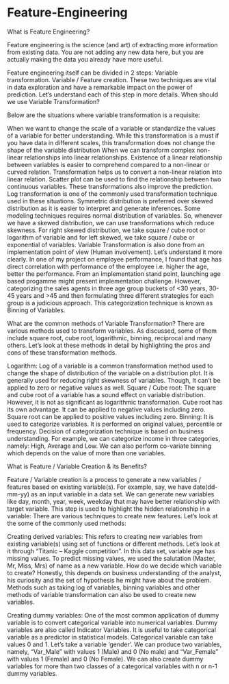 # Feature-Engineering
What is Feature Engineering?

Feature engineering is the science (and art) of extracting more information from existing data. You are not adding any new data here, but you are actually making the data you already have more useful.

Feature engineering itself can be divided in 2 steps:
Variable transformation.
Variable / Feature creation.
These two techniques are vital in data exploration and have a remarkable impact on the power of prediction. Let’s understand each of this step in more details.
When should we use Variable Transformation?

Below are the situations where variable transformation is a requisite:

When we want to change the scale of a variable or standardize the values of a variable for better understanding. While this transformation is a must if you have data in different scales, this transformation does not change the shape of the variable distribution
When we can transform complex non-linear relationships into linear relationships. Existence of a linear relationship between variables is easier to comprehend compared to a non-linear or curved relation. Transformation helps us to convert a non-linear relation into linear relation. Scatter plot can be used to find the relationship between two continuous variables. These transformations also improve the prediction. Log transformation is one of the commonly used transformation technique used in these situations.
Symmetric distribution is preferred over skewed distribution as it is easier to interpret and generate inferences. Some modeling techniques requires normal distribution of variables. So, whenever we have a skewed distribution, we can use transformations which reduce skewness. For right skewed distribution, we take square / cube root or logarithm of variable and for left skewed, we take square / cube or exponential of variables.
Variable Transformation is also done from an implementation point of view (Human involvement). Let’s understand it more clearly. In one of my project on employee performance, I found that age has direct correlation with performance of the employee i.e. higher the age, better the performance. From an implementation stand point, launching age based progamme might present implementation challenge. However, categorizing the sales agents in three age group buckets of <30 years, 30-45 years and >45  and then formulating three different strategies for each group is a judicious approach. This categorization technique is known as Binning of Variables.


 What are the common methods of Variable Transformation?
There are various methods used to transform variables. As discussed, some of them include square root, cube root, logarithmic, binning, reciprocal and many others. Let’s look at these methods in detail by highlighting the pros and cons of these transformation methods.

Logarithm: Log of a variable is a common transformation method used to change the shape of distribution of the variable on a distribution plot. It is generally used for reducing right skewness of variables. Though, It can’t be applied to zero or negative values as well.
Square / Cube root: The square and cube root of a variable has a sound effect on variable distribution. However, it is not as significant as logarithmic transformation. Cube root has its own advantage. It can be applied to negative values including zero. Square root can be applied to positive values including zero.
Binning: It is used to categorize variables. It is performed on original values, percentile or frequency. Decision of categorization technique is based on business understanding. For example, we can categorize income in three categories, namely: High, Average and Low. We can also perform co-variate binning which depends on the value of more than one variables.

What is Feature / Variable Creation & its Benefits?

Feature / Variable creation is a process to generate a new variables / features based on existing variable(s). For example, say, we have date(dd-mm-yy) as an input variable in a data set. We can generate new variables like day, month, year, week, weekday that may have better relationship with target variable. This step is used to highlight the hidden relationship in a variable:
There are various techniques to create new features. Let’s look at the some of the commonly used methods:

Creating derived variables: This refers to creating new variables from existing variable(s) using set of functions or different methods. Let’s look at it through “Titanic – Kaggle competition”. In this data set, variable age has missing values. To predict missing values, we used the salutation (Master, Mr, Miss, Mrs) of name as a new variable. How do we decide which variable to create? Honestly, this depends on business understanding of the analyst, his curiosity and the set of hypothesis he might have about the problem. Methods such as taking log of variables, binning variables and other methods of variable transformation can also be used to create new variables.

Creating dummy variables: One of the most common application of dummy variable is to convert categorical variable into numerical variables. Dummy variables are also called Indicator Variables. It is useful to take categorical variable as a predictor in statistical models.  Categorical variable can take values 0 and 1. Let’s take a variable ‘gender’. We can produce two variables, namely, “Var_Male” with values 1 (Male) and 0 (No male) and “Var_Female” with values 1 (Female) and 0 (No Female). We can also create dummy variables for more than two classes of a categorical variables with n or n-1 dummy variables.

